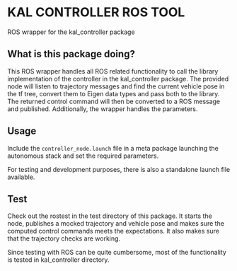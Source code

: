 # KAL CONTROLLER ROS TOOL

ROS wrapper for the kal_controller package

## What is this package doing?

This ROS wrapper handles all ROS related functionality to call the library implementation of the controller in the kal_controller package.
The provided node will listen to trajectory messages and find the current vehicle pose in the tf tree, convert them to Eigen data types and pass both to the library.
The returned control command will then be converted to a ROS message and published.
Additionally, the wrapper handles the parameters.

## Usage

Include the `controller_node.launch` file in a meta package launching the autonomous stack and set the required parameters.

For testing and development purposes, there is also a standalone launch file available.

## Test

Check out the rostest in the test directory of this package.
It starts the node, publishes a mocked trajectory and vehicle pose and makes sure the computed control commands meets the expectations.
It also makes sure that the trajectory checks are working.

Since testing with ROS can be quite cumbersome, most of the functionality is tested in kal_controller directory.